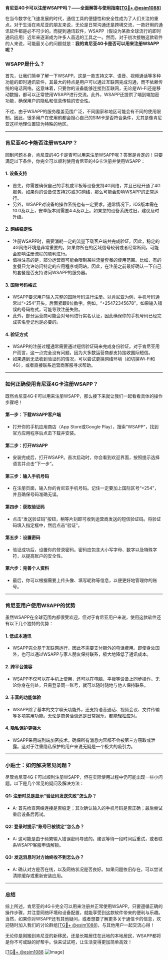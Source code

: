 **肯尼亚4G卡可以注册WSAPP吗？——全面解答与使用指南[[TG💪+ @esim1088](https://t.me/s/esim1088)]**

在当今数字化飞速发展的时代，通信工具的便捷性和安全性成为了人们关注的重点。对于生活在肯尼亚的朋友来说，无论是日常沟通还是跨境交流，一款好用的通讯软件都是必不可少的。而提到通讯软件，WSAPP（假设为某款全球流行的即时通讯应用）近年来逐渐成为许多人首选的工具之一。然而，对于初次接触这款软件的人来说，可能最关心的问题就是：**我的肯尼亚4G卡是否可以用来注册WSAPP呢？**

### WSAPP是什么？

首先，让我们简单了解一下WSAPP。这是一款支持文字、语音、视频通话等多种功能的即时通讯软件，其最大的特点是用户可以通过互联网完成沟通，而不依赖传统的电话网络。这意味着，只要你的设备能够连接到互联网，无论是Wi-Fi还是移动数据，都可以正常使用WSAPP进行交流。此外，WSAPP还提供了端到端加密功能，确保用户的隐私和信息传输的安全性。

不过，由于WSAPP的服务覆盖范围广泛，不同国家和地区可能会有不同的使用限制。因此，很多用户在使用前都会担心自己的SIM卡是否符合条件，尤其是像肯尼亚这样地理位置较为特殊的地区。

---

### 肯尼亚4G卡能否注册WSAPP？

回到问题本身，肯尼亚的4G卡是否可以用来注册WSAPP呢？答案是肯定的！只要满足以下条件，你完全可以顺利使用肯尼亚的4G卡注册并使用WSAPP：

#### 1. **设备支持**
   - 首先，你需要确保自己的手机或平板等设备支持4G网络，并且已经开通了4G服务。如果你的设备仅支持2G或3G网络，那么可能会影响WSAPP的正常运行。
   - 另外，WSAPP对设备的操作系统也有一定要求。通常情况下，iOS版本需在10.0及以上，安卓版本则需要4.4及以上。如果您的设备系统过旧，建议及时升级。

#### 2. **网络稳定性**
   - 注册WSAPP时，需要消耗一定的流量下载客户端并完成验证。因此，稳定的4G网络环境是非常重要的。如果你所在的区域信号较弱或者经常断网，可能会影响注册流程的顺利进行。
   - 值得注意的是，部分运营商可能会限制某些流量套餐的使用范围。比如，有的套餐只允许访问特定的应用程序或网站。因此，在注册之前最好确认一下自己的套餐是否支持访问WSAPP的服务器。

#### 3. **国际号码格式**
   - WSAPP要求用户输入完整的国际号码进行注册。以肯尼亚为例，手机号码通常以“+254”开头，后面紧跟8位数字。例如，“+25472345678”。如果输入错误的号码格式，可能导致注册失败。
   - 此外，部分运营商可能会对号码进行实名认证，因此确保你的手机号码已经完成实名登记也是必要的。

#### 4. **验证方式**
   - WSAPP的注册过程通常需要通过短信验证码来完成身份验证。对于肯尼亚用户而言，这一点完全没有问题，因为大多数运营商都支持接收国际短信。
   - 如果遇到无法收到验证码的情况，可以尝试更换网络环境（如切换Wi-Fi和4G），或者直接联系运营商客服寻求帮助。

---

### 如何正确使用肯尼亚4G卡注册WSAPP？

既然肯尼亚4G卡可以用来注册WSAPP，那么接下来就让我们一起看看具体的操作步骤吧！

#### 第一步：下载WSAPP客户端
   - 打开你的手机应用商店（App Store或Google Play），搜索“WSAPP”，找到官方应用程序后点击下载并安装。

#### 第二步：打开WSAPP
   - 安装完成后，打开WSAPP。首次启动时，你会看到欢迎界面，按照提示选择语言并点击“下一步”。

#### 第三步：输入手机号码
   - 在注册页面，输入你的肯尼亚手机号码。记住一定要加上国际区号“+254”，并且确保号码准确无误。

#### 第四步：获取验证码
   - 点击“发送验证码”按钮，稍等片刻即可收到运营商发送的短信验证码。将验证码填入指定框中，然后点击“验证”。

#### 第五步：设置密码
   - 验证成功后，设置你的登录密码。密码应包含大小写字母、数字以及特殊字符，以提高账户的安全性。

#### 第六步：完善个人资料
   - 最后，你可以根据需要上传头像、填写昵称等信息，以便更好地管理你的账号。

---

### 肯尼亚用户使用WSAPP的优势

虽然WSAPP在全球范围内都很受欢迎，但对于肯尼亚用户来说，使用这款软件还有以下几个独特的优势：

#### 1. **低成本通讯**
   - WSAPP完全基于互联网运行，因此不需要支付额外的电话费用。即使身处国外，也可以通过WSAPP与家人朋友保持联系，极大地降低了通讯成本。

#### 2. **跨平台兼容**
   - WSAPP不仅可以在手机上使用，还可以在电脑、平板等设备上同步操作。无论你身在何处，只需登录同一账号，就可以随时随地与他人保持联系。

#### 3. **丰富的功能体验**
   - WSAPP除了基本的文字聊天功能外，还支持语音通话、视频会议、文件传输等多项实用功能。无论是商务洽谈还是日常娱乐，都能轻松应对。

#### 4. **隐私保护更强大**
   - WSAPP采用端到端加密技术，确保所有消息内容都不会被第三方窃取或泄露。这对于注重隐私保护的用户来说无疑是一个极大的吸引力。

---

### 小贴士：如何解决常见问题？

尽管肯尼亚4G卡可以顺利注册WSAPP，但在实际使用过程中仍可能出现一些小问题。以下是几个常见的疑问及解决方法：

#### Q1: 注册时总是显示“验证码发送失败”怎么办？
   - A: 首先检查网络连接是否稳定；其次确认输入的手机号码是否正确；最后尝试重启设备后再试。

#### Q2: 登录时提示“账号已被锁定”怎么办？
   - A: 这可能是由于频繁输入错误密码导致的。建议等待一段时间后重试，或者联系WSAPP客服申请解锁。

#### Q3: 发送消息时对方始终收不到怎么办？
   - A: 确认对方是否在线，以及网络状况是否良好。如果问题依旧存在，可以尝试清除缓存或重新安装应用。

---

### 总结

综上所述，肯尼亚的4G卡完全可以用来注册并正常使用WSAPP。只要遵循正确的操作步骤，并注意网络环境和设备配置，就能享受到这款软件带来的便利与乐趣。当然，如果你对WSAPP还有其他疑问，或者想要了解更多关于通信卡的信息，欢迎随时加入我们的讨论群组[[TG💪+ @esim1088](https://t.me/s/esim1088)]，与其他用户一起交流心得！

无论你是刚搬到肯尼亚的新移民，还是长期居住在此地的本地居民，WSAPP都将是你不可或缺的好帮手。快来试试吧，让生活变得更加简单高效！

[[TG💪+ @esim1088](https://t.me/s/esim1088) ![Image](https://i.postimg.cc/4NQfJmqS/Snipaste-2025-05-13-00-14-12.png)]